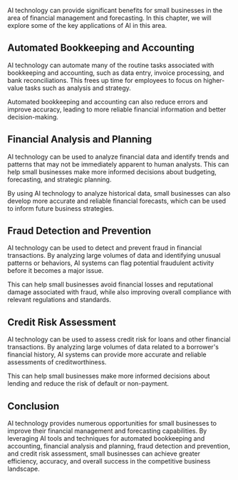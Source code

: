 

AI technology can provide significant benefits for small businesses in the area of financial management and forecasting. In this chapter, we will explore some of the key applications of AI in this area.

Automated Bookkeeping and Accounting
------------------------------------

AI technology can automate many of the routine tasks associated with bookkeeping and accounting, such as data entry, invoice processing, and bank reconciliations. This frees up time for employees to focus on higher-value tasks such as analysis and strategy.

Automated bookkeeping and accounting can also reduce errors and improve accuracy, leading to more reliable financial information and better decision-making.

Financial Analysis and Planning
-------------------------------

AI technology can be used to analyze financial data and identify trends and patterns that may not be immediately apparent to human analysts. This can help small businesses make more informed decisions about budgeting, forecasting, and strategic planning.

By using AI technology to analyze historical data, small businesses can also develop more accurate and reliable financial forecasts, which can be used to inform future business strategies.

Fraud Detection and Prevention
------------------------------

AI technology can be used to detect and prevent fraud in financial transactions. By analyzing large volumes of data and identifying unusual patterns or behaviors, AI systems can flag potential fraudulent activity before it becomes a major issue.

This can help small businesses avoid financial losses and reputational damage associated with fraud, while also improving overall compliance with relevant regulations and standards.

Credit Risk Assessment
----------------------

AI technology can be used to assess credit risk for loans and other financial transactions. By analyzing large volumes of data related to a borrower's financial history, AI systems can provide more accurate and reliable assessments of creditworthiness.

This can help small businesses make more informed decisions about lending and reduce the risk of default or non-payment.

Conclusion
----------

AI technology provides numerous opportunities for small businesses to improve their financial management and forecasting capabilities. By leveraging AI tools and techniques for automated bookkeeping and accounting, financial analysis and planning, fraud detection and prevention, and credit risk assessment, small businesses can achieve greater efficiency, accuracy, and overall success in the competitive business landscape.


